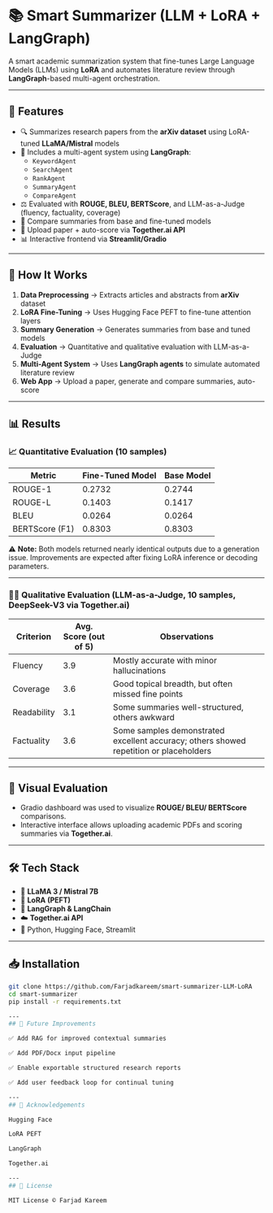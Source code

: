 # 📚 Smart Summarizer (LLM + LoRA + LangGraph)

A smart academic summarization system that fine-tunes Large Language Models (LLMs) using **LoRA** and automates literature review through **LangGraph**-based multi-agent orchestration.

---

## 🚀 Features

- 🔍 Summarizes research papers from the **arXiv dataset** using LoRA-tuned **LLaMA/Mistral** models  
- 🤖 Includes a multi-agent system using **LangGraph**:  
  - `KeywordAgent`  
  - `SearchAgent`  
  - `RankAgent`  
  - `SummaryAgent`  
  - `CompareAgent`  
- ⚖️ Evaluated with **ROUGE, BLEU, BERTScore**, and LLM-as-a-Judge (fluency, factuality, coverage)  
- 🧪 Compare summaries from base and fine-tuned models  
- 🧠 Upload paper + auto-score via **Together.ai API**  
- 📊 Interactive frontend via **Streamlit/Gradio**  

---

## 🔧 How It Works

1. **Data Preprocessing** → Extracts articles and abstracts from **arXiv** dataset  
2. **LoRA Fine-Tuning** → Uses Hugging Face PEFT to fine-tune attention layers  
3. **Summary Generation** → Generates summaries from base and tuned models  
4. **Evaluation** → Quantitative and qualitative evaluation with LLM-as-a-Judge  
5. **Multi-Agent System** → Uses **LangGraph agents** to simulate automated literature review  
6. **Web App** → Upload a paper, generate and compare summaries, auto-score  

---

## 📊 Results

### 📈 Quantitative Evaluation (10 samples)

| Metric         | Fine-Tuned Model | Base Model |
|----------------|------------------|------------|
| ROUGE-1        | 0.2732           | 0.2744     |
| ROUGE-L        | 0.1403           | 0.1417     |
| BLEU           | 0.0264           | 0.0264     |
| BERTScore (F1) | 0.8303           | 0.8303     |

⚠️ **Note:** Both models returned nearly identical outputs due to a generation issue. Improvements are expected after fixing LoRA inference or decoding parameters.

---

### 🧑‍⚖️ Qualitative Evaluation (LLM-as-a-Judge, 10 samples, DeepSeek-V3 via Together.ai)

| Criterion   | Avg. Score (out of 5) | Observations |
|-------------|------------------------|--------------|
| Fluency     | 3.9 | Mostly accurate with minor hallucinations |
| Coverage    | 3.6 | Good topical breadth, but often missed fine points |
| Readability | 3.1 | Some summaries well-structured, others awkward |
| Factuality  | 3.6 | Some samples demonstrated excellent accuracy; others showed repetition or placeholders |

---

## 🎨 Visual Evaluation

- Gradio dashboard was used to visualize **ROUGE/ BLEU/ BERTScore** comparisons.  
- Interactive interface allows uploading academic PDFs and scoring summaries via **Together.ai**.  

---

## 🛠 Tech Stack

- 🦙 **LLaMA 3 / Mistral 7B**  
- 🌿 **LoRA (PEFT)**  
- 🔗 **LangGraph & LangChain**  
- ☁️ **Together.ai API**  
- 🐍 Python, Hugging Face, Streamlit  

---

## 📥 Installation

```bash
git clone https://github.com/Farjadkareem/smart-summarizer-LLM-LoRA
cd smart-summarizer
pip install -r requirements.txt

---
## 📌 Future Improvements

✅ Add RAG for improved contextual summaries

✅ Add PDF/Docx input pipeline

✅ Enable exportable structured research reports

✅ Add user feedback loop for continual tuning

---
## 👏 Acknowledgements

Hugging Face

LoRA PEFT

LangGraph

Together.ai

---
## 📜 License

MIT License © Farjad Kareem
